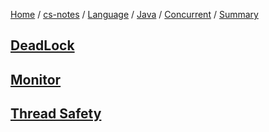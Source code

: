 [Home](https://mengxianbin.github.io) /
[cs-notes](https://mengxianbin.github.io/cs-notes/site) /
[Language](https://mengxianbin.github.io/cs-notes/site/Language) /
[Java](https://mengxianbin.github.io/cs-notes/site/Language/Java) /
[Concurrent](https://mengxianbin.github.io/cs-notes/site/Language/Java/Concurrent) /
[Summary](https://mengxianbin.github.io/cs-notes/site/Language/Java/Concurrent/Summary)

## [DeadLock](https://mengxianbin.github.io/cs-notes/site/Language/Java/Concurrent/Summary/DeadLock)

## [Monitor](https://mengxianbin.github.io/cs-notes/site/Language/Java/Concurrent/Summary/Monitor)

## [Thread Safety](https://mengxianbin.github.io/cs-notes/site/Language/Java/Concurrent/Summary/Thread%20Safety)
